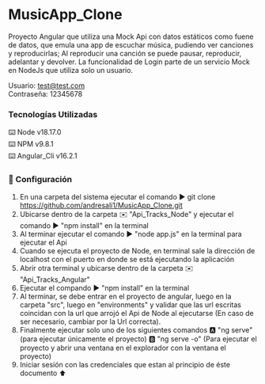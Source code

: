 # MusicApp_Clone
Proyecto Angular que utiliza una Mock Api con datos estáticos como fuene de datos, que emula una app de escuchar música, pudiendo ver canciones y reproducirlas; Al reproducir una canción se puede pausar, reproducir, adelantar y devolver. La funcionalidad de Login parte de un servicio Mock en NodeJs que utiliza solo un usuario.

Usuario: test@test.com  
Contraseña: 12345678

### Tecnologías Utilizadas
:keyboard: Node v18.17.0  
:keyboard: NPM v9.8.1  
:keyboard: Angular_Cli v16.2.1

### :open_book: Configuración  
1. En una carpeta del sistema ejecutar el comando :arrow_forward: git clone https://github.com/andresali1/MusicApp_Clone.git
2. Ubicarse dentro de la carpeta ✉️ "Api_Tracks_Node" y ejecutar el comando ▶️ "npm install" en la terminal
3. Al terminar ejecutar el comando ▶️ "node app.js" en la terminal para ejecutar el Api
4. Cuando se ejecuta el proyecto de Node, en terminal sale la dirección de localhost con el puerto en donde se está ejecutando la aplicación
5. Abrir otra terminal y ubicarse dentro de la carpeta ✉️ "Api_Tracks_Angular"
6. Ejecutar el compando ▶️ "npm install" en la terminal
7. Al terminar, se debe entrar en el proyecto de angular, luego en la carpeta "src", luego en "environments" y validar que las url escritas coincidan con la url que arrojó el Api de Node al ejecutarse (En caso de ser necesario, cambiar por la Url correcta).
8. Finalmente ejecutar solo uno de los siguientes comandos 🅰️ "ng serve" (para ejecutar únicamente el proyecto) 🅱️ "ng serve -o" (Para ejecutar el proyecto y abrir una ventana en el explorador con la ventana el proyecto)
9. Iniciar sesión con las credenciales que estan al principio de éste documento ⬆️

